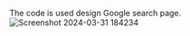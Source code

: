 The code is used design Google search page.
![Screenshot 2024-03-31 184234](https://github.com/Ashutosh737/Google-Search-Design/assets/94473484/7d9b90dd-64da-4d67-9ff1-ffc2a195feaf)
